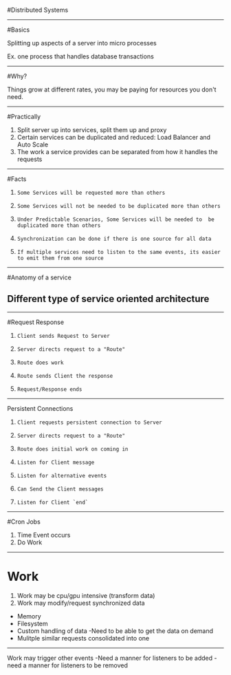 #Distributed Systems

---

#Basics


Splitting up aspects of a server into micro processes

Ex. one process that handles database transactions

---

#Why?

Things grow at different rates, you may be paying for resources you don't need.

---

#Practically

1. Split server up into services, split them up and proxy
1.  Certain  services can be duplicated and reduced: Load Balancer and Auto Scale
1.  The work a service provides can be separated from how it handles the requests

---

#Facts


1.     Some Services will be requested more than others 
1.     Some Services will not be needed to be duplicated more than others 
1.     Under Predictable Scenarios, Some Services will be needed to  be duplicated more than others 
1.     Synchronization can be done if there is one source for all data
1.     If multiple services need to listen to the same events, its easier to emit them from one source


---

#Anatomy of a service

## Different type of service oriented architecture

---

#Request Response

1.     Client sends Request to Server
1.     Server directs request to a "Route"
1.     Route does work
1.     Route sends Client the response
1.     Request/Response ends




---

Persistent Connections

1.     Client requests persistent connection to Server
1.     Server directs request to a "Route"
1.     Route does initial work on coming in
1.     Listen for Client message
1.     Listen for alternative events
1.     Can Send the Client messages
1.     Listen for Client `end`

---

#Cron Jobs


1. Time Event occurs
1. Do Work

---

# Work

1. Work may be cpu/gpu intensive (transform data)
1. Work may modify/request synchronized data 
  * Memory
  * Filesystem
  * Custom handling of data -Need to be able to get the data on demand
  * Mulitple similar requests consolidated into one

---

Work may trigger other events -Need a manner for listeners to be added -need a manner for listeners to be removed


